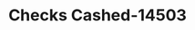 ---
f_zip-code: 85541
f_state-code: AZ
title: Checks Cashed-14503
f_phone: 928-468-7900
f_city-only: Payson
f_address: 252 East State Highway 260 Payson
f_location-unique-id: '14503'
slug: checks-cashed-14503
updated-on: '2024-05-30T13:46:58.046Z'
created-on: '2024-05-30T13:36:59.803Z'
published-on: '2024-05-30T13:54:32.469Z'
f_city-state: cms/city/payson-az.md
f_company: cms/company/checks-cashed.md
f_state: cms/state/arizona.md
layout: '[payday-loan].html'
tags: payday-loan
---